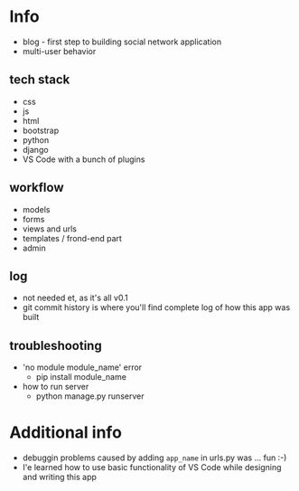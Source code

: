 # Info
+ blog - first step to building social network application
+ multi-user behavior

## tech stack
+ css
+ js
+ html
+ bootstrap
+ python
+ django
+ VS Code with a bunch of plugins

## workflow
+ models
+ forms
+ views and urls
+ templates / frond-end part
+ admin

## log
+ not needed et, as it's all v0.1
+ git commit history is where you'll find complete log of how this app was built

## troubleshooting
+ 'no module module_name' error
	+ pip install module_name
+ how to run server
	+ python manage.py runserver

# Additional info
+ debuggin problems caused by adding `app_name` in urls.py was ... fun :-)
+ I'e learned how to use basic functionality of VS Code while designing and writing this app

